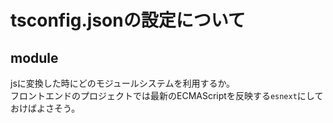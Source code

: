 # tsconfig.jsonの設定について

## module

jsに変換した時にどのモジュールシステムを利用するか。  
フロントエンドのプロジェクトでは最新のECMAScriptを反映する`esnext`にしておけばよさそう。

<!-- TODO モジュールシステムについて -->
